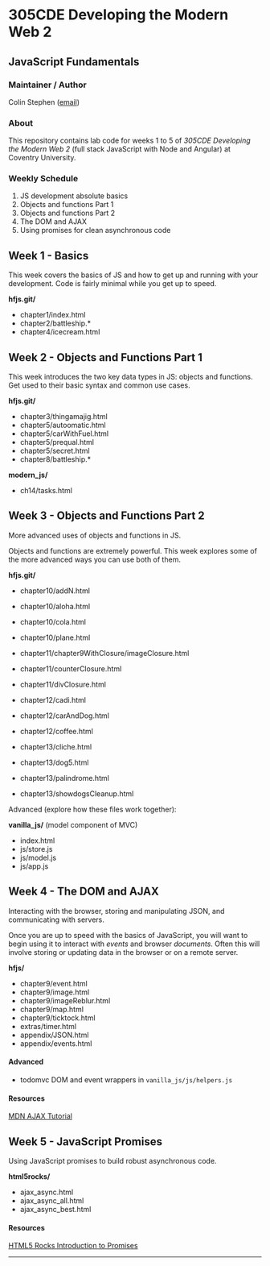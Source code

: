 # 305CDE Developing the Modern Web 2

## JavaScript Fundamentals

### Maintainer / Author

Colin Stephen ([email](mailto:colin.stephen@coventry.ac.uk))

### About

This repository contains lab code for weeks 1 to 5 of _305CDE Developing the Modern Web 2_ (full stack JavaScript with Node and Angular) at Coventry University.

### Weekly Schedule

1. JS development absolute basics
2. Objects and functions Part 1
3. Objects and functions Part 2
4. The DOM and AJAX
5. Using promises for clean asynchronous code


## Week 1 - Basics

This week covers the basics of JS and how to get up and running with your development. Code is fairly minimal while you get up to speed.

**hfjs.git/**

* chapter1/index.html
* chapter2/battleship.*
* chapter4/icecream.html

## Week 2 - Objects and Functions Part 1

This week introduces the two key data types in JS: objects and functions. Get used to their basic syntax and common use cases.

**hfjs.git/**

* chapter3/thingamajig.html
* chapter5/autoomatic.html
* chapter5/carWithFuel.html
* chapter5/prequal.html
* chapter5/secret.html
* chapter8/battleship.*

**modern_js/**

* ch14/tasks.html

## Week 3 - Objects and Functions Part 2

More advanced uses of objects and functions in JS.

Objects and functions are extremely powerful. This week explores some of the more advanced ways you can use both of them.

**hfjs.git/**

* chapter10/addN.html
* chapter10/aloha.html
* chapter10/cola.html
* chapter10/plane.html
* chapter11/chapter9WithClosure/imageClosure.html
* chapter11/counterClosure.html
* chapter11/divClosure.html
* chapter12/cadi.html
* chapter12/carAndDog.html
* chapter12/coffee.html

* chapter13/cliche.html
* chapter13/dog5.html
* chapter13/palindrome.html
* chapter13/showdogsCleanup.html

Advanced (explore how these files work together):

**vanilla_js/** (model component of MVC)

* index.html
* js/store.js
* js/model.js
* js/app.js

## Week 4 - The DOM and AJAX

Interacting with the browser, storing and manipulating JSON, and communicating with servers.

Once you are up to speed with the basics of JavaScript, you will want to begin using it to interact with _events_ and browser _documents_. Often this will involve storing or updating data in the browser or on a remote server.

**hfjs/**

* chapter9/event.html
* chapter9/image.html
* chapter9/imageReblur.html
* chapter9/map.html
* chapter9/ticktock.html
* extras/timer.html
* appendix/JSON.html
* appendix/events.html

#### Advanced

* todomvc DOM and event wrappers in `vanilla_js/js/helpers.js`

#### Resources

[MDN AJAX Tutorial](https://developer.mozilla.org/en-US/docs/AJAX/Getting_Started)

## Week 5 - JavaScript Promises

Using JavaScript promises to build robust asynchronous code.

**html5rocks/**

* ajax_async.html
* ajax_async_all.html
* ajax_async_best.html

#### Resources

[HTML5 Rocks Introduction to Promises](http://www.html5rocks.com/en/tutorials/es6/promises/)

-----

[MDN JavaScript]: https://developer.mozilla.org/en/docs/Web/JavaScript
[MDN web tutorial list]: https://developer.mozilla.org/en-US/docs/Web/Tutorials
[Learn javascript properly]: http://javascriptissexy.com/how-to-learn-javascript-properly/
[Javascript patterns collection]: http://shichuan.github.io/javascript-patterns/
[Eloquent javascript]: http://eloquentjavascript.net/
[Superhero JS]: http://superherojs.com/
[You might not need jQuery]: http://youmightnotneedjquery.com/